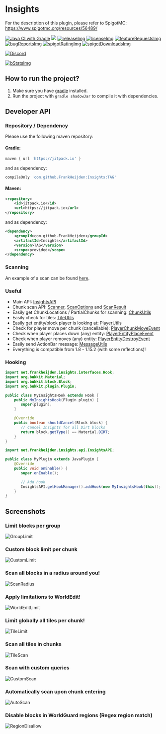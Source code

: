 <!-- Variables (this block will not be visible in the readme -->
[spigot]: https://www.spigotmc.org/resources/56489/
[spigotRatingImg]: https://img.shields.io/badge/dynamic/json.svg?color=brightgreen&label=rating&query=%24.rating.average&suffix=%20%2F%205&url=https%3A%2F%2Fapi.spiget.org%2Fv2%2Fresources%2F56489
[spigotDownloadsImg]: https://img.shields.io/badge/dynamic/json.svg?color=brightgreen&label=downloads%20%28spigotmc.org%29&query=%24.downloads&url=https%3A%2F%2Fapi.spiget.org%2Fv2%2Fresources%2F56489
[issues]: https://github.com/FrankHeijden/Insights/issues
[wiki]: https://github.com/FrankHeijden/Insights/wiki
[release]: https://github.com/FrankHeijden/Insights/releases/latest
[releaseImg]: https://img.shields.io/github/release/FrankHeijden/Insights.svg?label=github%20release
[license]: https://github.com/FrankHeijden/Insights/blob/master/LICENSE
[licenseImg]: https://img.shields.io/github/license/FrankHeijden/Insights.svg
[bugReports]: https://github.com/FrankHeijden/Insights/issues?q=is%3Aissue+is%3Aopen+label%3Abug
[bugReportsImg]: https://img.shields.io/github/issues/FrankHeijden/Insights/bug.svg?label=bug%20reports
[reportBug]: https://github.com/FrankHeijden/Insights/issues/new?labels=bug&template=bug.md
[featureRequests]: https://github.com/FrankHeijden/Insights/issues?q=is%3Aissue+is%3Aopen+label%3Aenhancement
[featureRequestsImg]: https://img.shields.io/github/issues/FrankHeijden/Insights/enhancement.svg?label=feature%20requests&color=informational
[requestFeature]: https://github.com/FrankHeijden/Insights/issues/new?labels=enhancement&template=feature.md
[config]: https://github.com/FrankHeijden/Insights/blob/master/resources/config.yml
[gradleInstall]: https://gradle.org/install/
[bStatsImg]: https://bstats.org/signatures/bukkit/Insights.svg
[bStats]: https://bstats.org/plugin/bukkit/Insights/7272
<!-- End of variables block -->


# Insights

For the description of this plugin, please refer to SpigotMC: https://www.spigotmc.org/resources/56489/

[![Java CI with Gradle](https://github.com/FrankHeijden/Insights/workflows/Java%20CI%20with%20Gradle/badge.svg?branch=master)](https://github.com/FrankHeijden/Insights/actions)
[![](https://jitpack.io/v/FrankHeijden/Insights.svg)](https://jitpack.io/#FrankHeijden/Insights)
[![releaseImg]][release]
[![licenseImg]][license]
[![featureRequestsImg]][featureRequests]
[![bugReportsImg]][bugReports]
[![spigotRatingImg]][spigot]
[![spigotDownloadsImg]][spigot]

[![Discord](https://img.shields.io/discord/580773821745725452.svg?label=&logo=discord&logoColor=ffffff&color=7389D8&labelColor=6A7EC2)](https://discord.gg/WJGvzue)

[![bStatsImg]][bStats]

## How to run the project?
1. Make sure you have [gradle][gradleInstall] installed.
2. Run the project with `gradle shadowJar` to compile it with dependencies.

## Developer API
### Repository / Dependency
Please use the following maven repository:
#### Gradle:
```groovy
maven { url 'https://jitpack.io' }
```
and as dependency:
```groovy
compileOnly 'com.github.FrankHeijden:Insights:TAG'
```
#### Maven:
```xml
<repository>
    <id>jitpack.io</id>
    <url>https://jitpack.io</url>
</repository>
```
and as dependency:
```xml
<dependency>
    <groupId>com.github.FrankHeijden</groupId>
    <artifactId>Insights</artifactId>
    <version>TAG</version>
    <scope>provided</scope>
</dependency>
```

### Scanning
An example of a scan can be found [here](src/main/java/net/frankheijden/insights/api/APIExample.java).

### Useful
- Main API:
[InsightsAPI](src/main/java/net/frankheijden/insights/api)
- Chunk scan API:
[Scanner](src/main/java/net/frankheijden/insights/builders/Scanner.java),
[ScanOptions](src/main/java/net/frankheijden/insights/entities/ScanOptions.java) and
[ScanResult](src/main/java/net/frankheijden/insights/entities/ScanResult.java)
- Easily get ChunkLocations / PartialChunks for scanning:
[ChunkUtils](src/main/java/net/frankheijden/insights/entities/ScanResult.java)
- Easily check for tiles:
[TileUtils](src/main/java/net/frankheijden/insights/utils/TileUtils.java)
- Easily get entity/block player is looking at:
[PlayerUtils](src/main/java/net/frankheijden/insights/utils/PlayerUtils.java)
- Check for player move per chunk (cancellable):
[PlayerChunkMoveEvent](src/main/java/net/frankheijden/insights/events/PlayerChunkMoveEvent.java)
- Check when player places down (any) entity:
[PlayerEntityPlaceEvent](src/main/java/net/frankheijden/insights/events/PlayerEntityPlaceEvent.java)
- Check when player removes (any) entity:
[PlayerEntityDestroyEvent](src/main/java/net/frankheijden/insights/events/PlayerEntityDestroyEvent.java)
- Easily send ActionBar message:
[MessageUtils](src/main/java/net/frankheijden/insights/utils/MessageUtils.java#L76)
- Everything is compatible from 1.8 - 1.15.2 (with some reflections)!

### Hooking
```java
import net.frankheijden.insights.interfaces.Hook;
import org.bukkit.Material;
import org.bukkit.block.Block;
import org.bukkit.plugin.Plugin;

public class MyInsightsHook extends Hook {
    public MyInsightsHook(Plugin plugin) {
       super(plugin);
    }

    @Override
    public boolean shouldCancel(Block block) {
       // Cancel Insights for all Dirt blocks
       return block.getType() == Material.DIRT;
    }
}
```
```java
import net.frankheijden.insights.api.InsightsAPI;

public class MyPlugin extends JavaPlugin {
    @Override
    public void onEnable() {
       super.onEnable();

       // Add hook
       InsightsAPI.getHookManager().addHook(new MyInsightsHook(this));
    }
}
```

## Screenshots
### Limit blocks per group
![GroupLimit](screenshots/GroupLimit.png)
### Custom block limit per chunk
![CustomLimit](screenshots/CustomLimit.png)
### Scan all blocks in a radius around you!
![ScanRadius](screenshots/ScanRadius.png)
### Apply limitations to WorldEdit!
![WorldEditLimit](screenshots/WorldEditLimit.png)
### Limit globally all tiles per chunk!
![TileLimit](screenshots/TileLimit.png)
### Scan all tiles in chunks
![TileScan](screenshots/TileScan.png)
### Scan with custom queries
![CustomScan](screenshots/CustomScan.png)
### Automatically scan upon chunk entering
![AutoScan](screenshots/AutoScan.png)
### Disable blocks in WorldGuard regions (Regex region match)
![RegionDisallow](screenshots/RegionDisallow.png)
